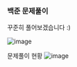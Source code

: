 ### 백준 문제풀이
꾸준히 풀어보겠습니다 :)

![image](https://github.com/ssonsonya/SolveBeakjoon/assets/116151781/9a878ea5-8b30-47b0-9dd2-96684c23ec2c)

문제풀이 현황
![image](https://github.com/ssonsonya/SolveBeakjoon/assets/116151781/a51248fd-9134-4df5-863d-748b068c741b)
